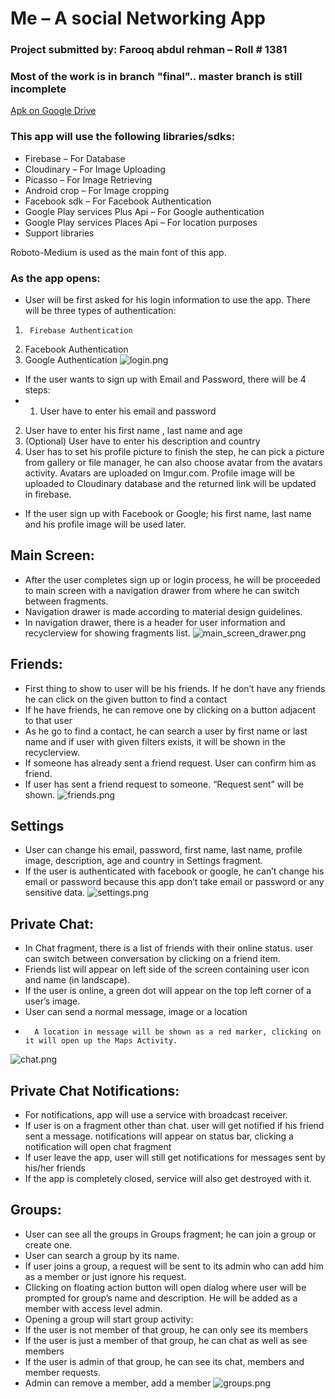 # Me – A social Networking App
### Project submitted by: Farooq abdul rehman – Roll # 1381
### Most of the work is in branch "final".. master branch is still incomplete
[Apk on Google Drive](https://drive.google.com/file/d/0B0SHfYGNhWHwaFpwT0NubHN2a3c/view?usp=sharing)
### This app will use the following libraries/sdks:

* 	Firebase – For Database
*	Cloudinary – For Image Uploading
*	Picasso – For Image Retrieving
*	Android crop – For Image cropping
*	Facebook sdk – For Facebook Authentication
*	Google Play services Plus Api – For Google authentication
*	Google Play services Places Api – For location purposes
*	Support libraries 

Roboto-Medium  is used as the main font of this app.

### As the app opens:
*	User will be first asked for his login information to use the app. There will be three types of authentication:
1.      Firebase Authentication
2.	Facebook Authentication
3.	Google Authentication
![login.png](https://bitbucket.org/repo/bX7bk9/images/3561909152-login.png)
*	If the user wants to sign up with Email and Password, there will be 4 steps:
* 1.	User have to enter his email and password
2.	User have to enter his first name , last name and age
3.	(Optional) User have to enter his description and country
4.	User has to set his profile picture to finish the step, he can pick a picture from gallery or file manager, he can also choose avatar from the avatars activity. Avatars are uploaded on Imgur.com. Profile image will be uploaded to Cloudinary database and the returned link will be updated in firebase.
*	If the user sign up with Facebook or Google; his first name, last name and his profile image will be used later.
## Main Screen:
*	After the user completes sign up or login process, he will be proceeded to main screen with a navigation drawer from where he can switch between fragments.
*	Navigation drawer is made according to material design guidelines. 
*	In navigation drawer, there is a header for user information and recyclerview for showing fragments list.
![main_screen_drawer.png](https://bitbucket.org/repo/bX7bk9/images/3028119213-main_screen_drawer.png)
## Friends:
*	First thing to show to user will be his friends. If he don’t have any friends he can click on the given button to find a contact
*	If he have friends, he can remove one by clicking on a button adjacent to that user
*	As he go to find a contact, he can search a user by first name or last name and if user with given filters exists, it will be shown in the recyclerview.
*	If someone has already sent a friend request. User can confirm him as friend.
*	If user has sent a friend request to someone. “Request sent” will be shown.
![friends.png](https://bitbucket.org/repo/bX7bk9/images/1867962936-friends.png)
## Settings
*	User can change his email, password, first name, last name, profile image, description, age and country in Settings fragment.
*	If the user is authenticated with facebook or google, he can’t change his email or password because this app don’t take email or password or any sensitive data.
![settings.png](https://bitbucket.org/repo/bX7bk9/images/510867431-settings.png)
## Private Chat:
*	In Chat fragment, there is a list of friends with their online status. user can switch between conversation by clicking on a friend item.
*	Friends list will appear on left side of the screen containing user icon and name (in landscape).
*	If the user is online, a green dot will appear on the top left corner of a user’s image.
*	User can send a normal message, image or a location
*       A location in message will be shown as a red marker, clicking on it will open up the Maps Activity.
![chat.png](https://bitbucket.org/repo/bX7bk9/images/3543694128-chat.png)
## Private Chat Notifications:
*	For notifications, app will use a service with broadcast receiver.
*	If user is on a fragment other than chat. user will get notified if his friend sent a message.  notifications will appear on status bar, clicking a notification will open chat fragment 
*	If user leave the app, user will still get notifications for messages sent by his/her friends
*	If the app is completely closed, service will also get destroyed with it. 
## Groups:
*	User can see all the groups in Groups fragment; he can join a group or create one.
*	User can search a group by its name.
*	If user joins a group, a request will be sent to its admin who can add him as a member or just ignore his request.
*	Clicking on floating action button will open dialog where user will be prompted for group’s name and description. He will be added as a member with access level admin.
*	Opening a group will start group activity:
*	If the user is not member of that group, he can only see its members
*	If the user is just a member of that group, he can chat as well as see members
*	If the user is admin of that group, he can see its chat, members and member requests.
*	Admin can remove a member, add a member
![groups.png](https://bitbucket.org/repo/bX7bk9/images/596499253-groups.png)